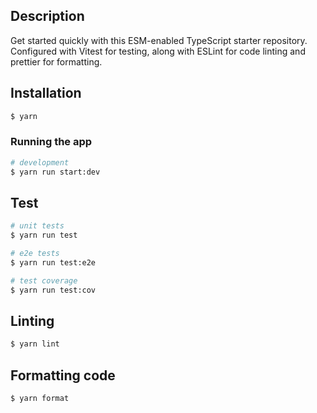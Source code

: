 ## Description

Get started quickly with this ESM-enabled TypeScript starter repository. Configured with Vitest for testing, along with ESLint for code linting and prettier for formatting.

## Installation

```bash
$ yarn
```

### Running the app

```bash
# development
$ yarn run start:dev
```

## Test

```bash
# unit tests
$ yarn run test

# e2e tests
$ yarn run test:e2e

# test coverage
$ yarn run test:cov
```

## Linting

```bash
$ yarn lint
```

## Formatting code

```bash
$ yarn format
```
